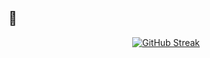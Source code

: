 ## 👋

<div align="center">
    <a href="https://git.io/streak-stats">
        <img src="https://github-readme-streak-stats-eight.vercel.app/?user=sslicerr&theme=github-dark-dimmed" alt="GitHub Streak">
    </a>
</div>
